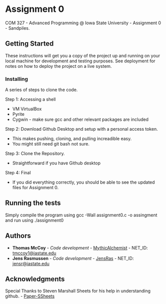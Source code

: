 # Assignment 0 

COM 327 - Advanced Programming @ Iowa State University - Assignment 0 - Sandpiles.

## Getting Started

These instructions will get you a copy of the project up and running on your local machine for development and testing purposes. See deployment for notes on how to deploy the project on a live system.

### Installing

A series of steps to clone the code.

Step 1:
Accessing a shell
 - VM VirtualBox 
 - Pyrite
 - Cygwin - make sure gcc and other relevant packages are included

Step 2:
Download Github Desktop and setup with a personal access token.
 - This makes pushing, cloning, and pulling increadible easy. 
 - You might still need git bash not sure. 
 
Step 3:
Clone the Repository.
 - Straightforward if you have Github desktop

Step 4:
Final
 - If you did everything correctly, you should be able to see the updated files for Assignment 0.

## Running the tests

Simply compile the program using gcc -Wall assignment0.c -o assingment and run using ./assignment0

## Authors

* **Thomas McCoy** - *Code development* - [MythicAlchemist](https://github.com/MythicAlchemist) - NET_ID: tmccoy1@iastate.edu
* **Jens Rasmussen** - *Code development* - [JensRas](https://github.com/JensRas) - NET_ID: jensr@iastate.edu

## Acknowledgments

Special Thanks to Steven Marshall Sheets for his help in understanding github. - [Paper-SSheets](https://github.com/Paper-SSheets)
